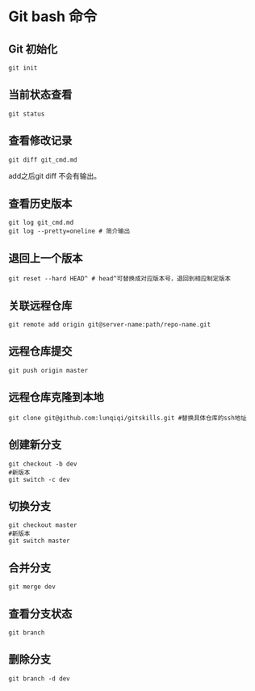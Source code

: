 # Git bash 命令  
## Git 初始化  
~~~shell
git init
~~~
## 当前状态查看  
~~~shell
git status
~~~  
## 查看修改记录  
~~~shell
git diff git_cmd.md
~~~  
add之后git diff 不会有输出。  
## 查看历史版本  
~~~shell
git log git_cmd.md
git log --pretty=oneline # 简介输出
~~~
## 退回上一个版本  
~~~shell
git reset --hard HEAD^ # head^可替换成对应版本号，退回到相应制定版本
~~~  
## 关联远程仓库  
~~~shell
git remote add origin git@server-name:path/repo-name.git
~~~  

## 远程仓库提交  
~~~shell
git push origin master
~~~  
## 远程仓库克隆到本地  
~~~shell
git clone git@github.com:lunqiqi/gitskills.git #替换具体仓库的ssh地址
~~~  
## 创建新分支  
~~~shell
git checkout -b dev
#新版本
git switch -c dev
~~~  
## 切换分支
~~~shell
git checkout master
#新版本
git switch master
~~~  
## 合并分支  
~~~shell
git merge dev
~~~  
## 查看分支状态  
~~~shell
git branch
~~~  
## 删除分支  
~~~shell
git branch -d dev
~~~  

